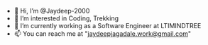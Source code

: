 - 👋 Hi, I’m @Jaydeep-2000
- 👀 I’m interested in Coding, Trekking
- 🌱 I’m currently working as a Software Engineer at LTIMINDTREE
- 📫 You can reach me at "jaydeepjagadale.work@gmail.com"

<!---
Jaydeep-2000/Jaydeep-2000 is a ✨ special ✨ repository because its `README.md` (this file) appears on your GitHub profile.
You can click the Preview link to take a look at your changes.
--->
